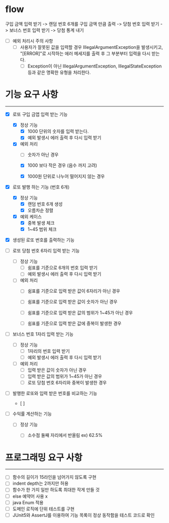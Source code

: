 # flow

구입 금액 입력 받기 -> 랜덤 번호 6개를 구입 금액 만큼 출력 -> 당첨 번호 입력 받기 -> 보너스 번호 입력 받기
-> 당첨 통계 내기

- [ ] 예외 처리시 주의 사항
    - [ ] 사용자가 잘못된 값을 입력할 경우 IllegalArgumentException을 발생시키고,
      "[ERROR]"로 시작하는 에러 메세지를 출력 후 그 부분부터 입력을 다시 받는다.
        - [ ] Exception이 아닌 IllegalArgumentException, IllegalStateException 등과 같은 명확한 유형을 처리한다.

# 기능 요구 사항

----

- [x] 로또 구입 금앱 입력 받는 기능
    - [x] 정상 기능
        - [x] 1000 단위의 숫자를 입력 받는다.
        - [x] 예외 발생시 에러 출력 후 다시 입력 받기
    - [x] 예외 처리
        - [ ] 숫자가 아닌 경우
        - [x] 1000 보다 작은 경우 (음수 까지 고려)
        - [x] 1000원 단위로 나누어 떨어지지 않는 경우


- [x] 로또 발행 하는 기능 (번호 6개)
    - [x] 정상 기능
        - [x] 랜덤 번호 6개 생성
        - [x] 오름차순 정렬
    - [x] 예외 케이스
        - [x] 중복 발생 체크
        - [x] 1~45 범위 체크

- [x] 생성된 로또 번호를 출력하는 기능

- [ ] 로또 당첨 번호 6자리 입력 받는 기능
    - [ ] 정상 기능
        - [ ] 쉼표를 기준으로 6개의 번호 입력 받기
        - [ ] 예외 발생시 에러 출력 후 다시 입력 받기
    - [ ] 예외 처리
        - [ ] 쉼표를 기준으로 입력 받은 값이 6자리가 아닌 경우
        - [ ] 쉼표를 기준으로 입력 받은 값이 숫자가 아닌 경우
        - [ ] 쉼표를 기준으로 입력 받은 값의 범위가 1~45가 아닌 경우
        - [ ] 쉼표를 기준으로 입력 받은 값에 중복이 발생한 경우


- [ ] 보너스 번호 1자리 입력 받는 기능
    - [ ] 정상 기능
        - [ ] 1자리의 번호 입력 받기
        - [ ] 예외 발생시 에러 출력 후 다시 입력 받기
    - [ ] 예외 처리
        - [ ] 입력 받은 값이 숫자가 아닌 경우
        - [ ] 입력 받은 값의 범위가 1~45가 아닌 경우
        - [ ] 로또 당첨 번호 6자리와 중복이 발생한 경우

- [ ] 발행한 로또와 입력 받은 번호를 비교하는 기능
    - [ ]


- [ ] 수익률 계산하는 기능
    - [ ] 정상 기능
        - [ ] 소수점 둘째 자리에서 반올림 ex) 62.5%


# 프로그래밍 요구 사항

---

- [ ] 함수의 길이가 15라인을 넘어가지 않도록 구현
- [ ] indent depth는 2까지만 허용
- [ ] 함수가 한 가지 일만 하도록 최대한 작게 만들 것
- [ ] else 예약어 사용 x
- [ ] java Enum 적용
- [ ] 도메인 로직에 단위 테스트를 구현
- [ ] JUnit5와 AssertJ를 이용하여 기능 목록이 정상 동작함을 테스트 코드로 확인
